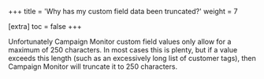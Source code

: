 +++
title = 'Why has my custom field data been truncated?'
weight = 7

[extra]
toc = false
+++

Unfortunately Campaign Monitor custom field values only allow for a maximum of
250 characters. In most cases this is plenty, but if a value exceeds this length
(such as an excessively long list of customer tags), then Campaign Monitor will
truncate it to 250 characters.
